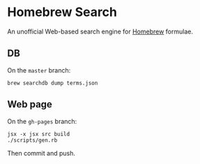 # Homebrew Search

An unofficial Web-based search engine for [Homebrew](http://brew.sh/) formulae.

## DB

On the `master` branch:

    brew searchdb dump terms.json

## Web page

On the `gh-pages` branch:

    jsx -x jsx src build
    ./scripts/gen.rb

Then commit and push.
